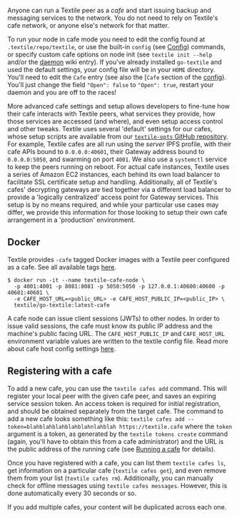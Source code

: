 Anyone can run a Textile peer as a _cafe_ and start issuing backup and messaging services to the network. You do not need to rely on Textile's cafe network, or anyone else's network for that matter.

To run your node in cafe mode you need to edit the config found at `.textile/repo/textile`, or use the built-in `config` (see [Config](/learn/config)) commands, or specify custom cafe options on node init (see `textile init --help` and/or the [daemon](/run/daemon) wiki entry). If you've already installed `go-textile` and used the default settings, your config file will be in your `HOME` directory. You'll need to edit the `Cafe` entry (see also the [`Cafe` section of the [config](/learn/config#Cafe)). You'll just change the field `"Open": false` to `"Open": true`, restart your daemon and you are off to the races!

More advanced cafe settings and setup allows developers to fine-tune how their cafe interacts with Textile peers, what services they provide, how those services are accessed (and where), and even setup access control and other tweaks. Textile uses several 'default' settings for our cafes, whose setup scripts are available from our [`textile-opts` GitHub repository](https://github.com/textileio/textile-opts). For example, Textile cafes are all run using the _server_ IPFS profile, with their cafe APIs bound to `0.0.0.0:40601`, their Gateway address bound to `0.0.0.0:5050`, and swarming on port `4001`. We also use a `systemctl` service to keep the peers running on reboot. For actual cafe instances, Textile uses a series of Amazon EC2 instances, each behind its own load balancer to facilitate SSL certificate setup and handling. Additionally, all of Textile's cafes' decrypting gateways are tied together via a different load balancer to provide a 'logically centralized' access point for Gateway services. This setup is by no means required, and while your particular use cases may differ, we provide this information for those looking to setup their own cafe arrangement in a 'production' environment.

## Docker

Textile provides `-cafe` tagged Docker images with a Textile peer configured as a cafe. See all available tags [here](https://hub.docker.com/r/textile/go-textile/tags).

    $ docker run -it --name textile-cafe-node \
      -p 4001:4001 -p 8081:8081 -p 5050:5050 -p 127.0.0.1:40600:40600 -p 40601:40601 \
      -e CAFE_HOST_URL=<public_URL> -e CAFE_HOST_PUBLIC_IP=<public_IP> \
      textile/go-textile:latest-cafe

A cafe node can issue client sessions (JWTs) to other nodes. In order to issue valid sessions, the cafe must know its public IP address and the machine's public facing URL. The `CAFE_HOST_PUBLIC_IP` and `CAFE_HOST_URL` environment variable values are written to the textile config file. Read more about cafe host config settings [here](/learn/config#Cafe).

## Registering with a cafe

To add a new cafe, you can use the `textile cafes add` command. This will register your local peer with the given cafe peer, and saves an expiring service session token. An access token is required for initial registration, and should be obtained separately from the target cafe. The command to add a new cafe looks something like this: `textile cafes add --token=blahblahblahblahblahnlahblah https://textile.cafe` where the `token` argument is a token, as generated by the `textile tokens create` command (again, you'll have to obtain this from a cafe administrator) and the URL is the public address of the running cafe (see [Running a cafe](/run/cafes) for details).

Once you have registered with a cafe, you can list them `textile cafes ls`, get information on a particular cafe (`textile cafes get`), and even remove them from your list (`textile cafes rm`). Additionally, you can manually check for offline messages using `textile cafes messages`. However, this is done automatically every 30 seconds or so.

If you add multiple cafes, your content will be duplicated across each one.

